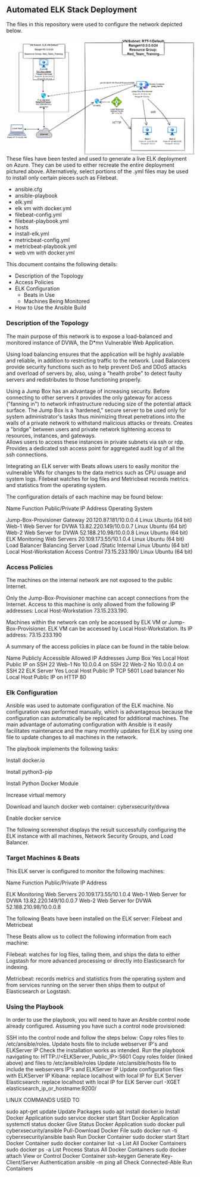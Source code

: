 
## Automated ELK Stack Deployment

The files in this repository were used to configure the network depicted below.

![](Diagrams/Cloud_Security_Network_ELK_Stack.png)
These files have been tested and used to generate a live ELK deployment on Azure. They can be used to either recreate the entire deployment pictured above. Alternatively, select portions of the .yml files may be used to install only certain pieces such as Filebeat.
  
  - ansible.cfg
  - ansible-playbook
  - elk.yml
  - elk vm with docker.yml
  - filebeat-config.yml
  - filebeat-playbook.yml
  - hosts
  - install-elk.yml
  - metricbeat-config.yml
  - metricbeat-playbook.yml
  - web vm with docker.yml

This document contains the following details:

- Description of the Topology
- Access Policies
- ELK Configuration
  - Beats in Use
  - Machines Being Monitored
- How to Use the Ansible Build







### Description of the Topology

The main purpose of this network is to expose a load-balanced and monitored instance of DVWA, the D*mn Vulnerable Web Application.


Using load balancing ensures that the application will be highly available and reliable, in addition to restricting traffic to the network.  Load Balancers provide security functions such as to help prevent DoS and DDoS attacks and overload of servers by, also, using a "health probe" to detect faulty servers and redistributes to those functioning properly.


Using a Jump Box has an advantage of increasing security. Before connecting to other servers it provides the only gateway for access ("fanning in") to network infrastructure reducing size of the potential attack surface.
The Jump Box is a 'hardened," secure server to be used only for system administrator's tasks thus minimizing threat penetrations into the walls of a private network to withstand malicious attacks or threats. Creates a "bridge" between users and private network tightening access to resources, instances, and gateways.  
Allows users to access these instances in private subnets via ssh or rdp. Provides a dedicated ssh access point for aggregated audit log of all the ssh connections. 


Integrating an ELK server with Beats allows users to easily monitor the vulnerable VMs for changes to the data metrics such as CPU usuage and system logs.  Filebeat watches for log files and Metricbeat records metrics and statistics from the operating system. 


The configuration details of each machine may be found below:

Name
Function
Public/Private
 IP Address
Operating System

Jump-Box-Provisioner
Gateway
20.120.87.181/10.0.0.4
Linux Ubuntu (64 bit)
Web-1
Web Server for DVWA
13.82.220.149/10.0.0.7
Linux Ubuntu (64 bit)
Web-2
Web Server for DVWA
52.188.210.98/10.0.0.8
Linux Ubuntu (64 bit)
ELK
Monitoring Web Servers
20.109.173.55/10.1.0.4 
Linux Ubuntu (64 bit)
Load Balancer
Balancing Server Load
              /Static Internal
Linux Ubuntu (64 bit)
Local Host-Workstation
Access Control
73.15.233.190/
Linux Ubuntu (64 bit)














### Access Policies

The machines on the internal network are not exposed to the public Internet. 

Only the Jump-Box-Provisioner machine can accept connections from the Internet. Access to this machine is only allowed from the following IP addresses: Local Host-Workstation 73.15.233.190.

Machines within the network can only be accessed by ELK VM or Jump-Box-Provisioner.
ELK VM can be accessed by Local Host-Workstation.  Its IP address: 73.15.233.190

A summary of the access policies in place can be found in the table below.


Name
Publicly Accessible
Allowed IP Addresses
Jump Box
Yes
Local Host Public IP on SSH 22
Web-1
No
10.0.0.4 on SSH 22
Web-2
No
10.0.0.4 on SSH 22
ELK Server
Yes
Local Host Public IP TCP 5601
Load balancer
No
Local Host Public IP on HTTP 80



### Elk Configuration

Ansible was used to automate configuration of the ELK machine.  No configuration was performed manually, which is advantageous because the configuration can automatically be replicated for additional machines.
The main advantage of automating configuration with Ansible is it easily facilitates maintenance and the many monthly updates for ELK by using one file to update changes to all machines in the network.
 
The playbook implements the following tasks:

Install docker.io

Install python3-pip

Install Python Docker Module

Increase virtual memory

Download and launch docker web container: cyberxsecurity/dvwa

Enable docker service






The following screenshot displays the result successfully configuring the ELK instance with all machines, Network Security Groups, and Load Balancer. 






### Target Machines & Beats
This ELK server is configured to monitor the following machines:

Name
Function
Public/Private
 IP Address

ELK
Monitoring Web Servers
20.109.173.55/10.1.0.4 
Web-1
Web Server for DVWA
13.82.220.149/10.0.0.7
Web-2
Web Server for DVWA
52.188.210.98/10.0.0.8

The following Beats have been installed on the ELK server:  Filebeat and Metricbeat

These Beats allow us to collect the following information from each machine:

Filebeat: watches for log files, tailing them, and ships the data to either Logstash for more advanced processing or directly into Elasticsearch for indexing. 

Metricbeat: records metrics and statistics from the operating system and from services running on the server then ships them to output of Elasticsearch or Logstash. 









### Using the Playbook
In order to use the playbook, you will need to have an Ansible control node already configured. Assuming you have such a control node provisioned:

SSH into the control node and follow the steps below:
Copy roles files to /etc/ansible/roles. 
Update hosts file to include webserver IP's and ELKServer IP 
Check the installation works as intended.
Run the playbook navigating to:
HTTP://<ELKServer_Public_IP>:5601
Copy roles folder (linked above) and files to /etc/ansible/roles 
Update /etc/ansible/hosts file to include the webservers IP's and ELKServer IP 
Update configuration files with ELKServer IP 
Kibana: replace localhost with local IP for ELK Server 
Elasticsearch: replace localhost with local IP for ELK Server
             curl -XGET elasticsearch_ip_or_hostname:9200/








LINUX COMMANDS                                                            USED TO

sudo apt-get update                                                           Update Packages
sudo apt install docker.io                                                    Install Docker Application
sudo service docker start                                                   Start Docker Application
systemctl status docker                                                      Give Status Docker Application
sudo docker pull cyberxsecurity/ansible                             Pull-Download Docker File
sudo docker run -ti cyberxsecurity/ansible bash                 Run Docker Container
sudo docker start <Docker Container>                               Start Docker Container
sudo docker container list -a                                                List All Docker Containers
sudo docker ps -a                                                                List Process Status All Docker Containers
sudo docker attach <Docker Container>                             View or Control Docker Container
ssh-keygen                                                                          Generate Key-Client/Server Authentication
ansible -m ping all                                                               Check Connected-Able Run Containers
